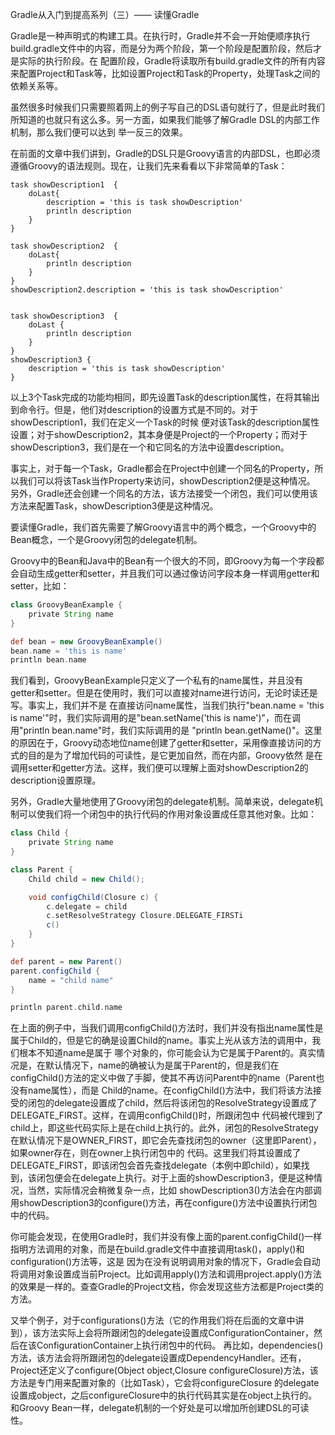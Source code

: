 Gradle从入门到提高系列（三）—— 读懂Gradle

Gradle是一种声明式的构建工具。在执行时，Gradle并不会一开始便顺序执行build.gradle文件中的内容，而是分为两个阶段，第一个阶段是配置阶段，然后才是实际的执行阶段。在
配置阶段，Gradle将读取所有build.gradle文件的所有内容来配置Project和Task等，比如设置Project和Task的Property，处理Task之间的依赖关系等。

虽然很多时候我们只需要照着网上的例子写自己的DSL语句就行了，但是此时我们所知道的也就只有这么多。另一方面，如果我们能够了解Gradle DSL的内部工作机制，那么我们便可以达到
举一反三的效果。

在前面的文章中我们讲到，Gradle的DSL只是Groovy语言的内部DSL，也即必须遵循Groovy的语法规则。现在，让我们先来看看以下非常简单的Task：
```shell script
task showDescription1  {
    doLast{
        description = 'this is task showDescription'
        println description
    }
}

task showDescription2  {
    doLast{
        println description
    }
}
showDescription2.description = 'this is task showDescription'


task showDescription3  {
    doLast {
        println description
    }
}
showDescription3 {
    description = 'this is task showDescription'
}
```

以上3个Task完成的功能均相同，即先设置Task的description属性，在将其输出到命令行。但是，他们对description的设置方式是不同的。对于showDescription1，我们在定义一个Task的时候
便对该Task的description属性设置；对于showDescription2，其本身便是Project的一个Property；而对于showDescription3，我们是在一个和它同名的方法中设置description。

事实上，对于每一个Task，Gradle都会在Project中创建一个同名的Property，所以我们可以将该Task当作Property来访问，showDescription2便是这种情况。
另外，Gradle还会创建一个同名的方法，该方法接受一个闭包，我们可以使用该方法来配置Task，showDescription3便是这种情况。

要读懂Gradle，我们首先需要了解Groovy语言中的两个概念，一个Groovy中的Bean概念，一个是Groovy闭包的delegate机制。

Groovy中的Bean和Java中的Bean有一个很大的不同，即Groovy为每一个字段都会自动生成getter和setter，并且我们可以通过像访问字段本身一样调用getter和setter，比如：
```groovy
class GroovyBeanExample {
    private String name
}

def bean = new GroovyBeanExample()
bean.name = 'this is name'
println bean.name

```

我们看到，GroovyBeanExample只定义了一个私有的name属性，并且没有getter和setter。但是在使用时，我们可以直接对name进行访问，无论时读还是写。事实上，我们并不是
在直接访问name属性，当我们执行"bean.name = 'this is name'"时，我们实际调用的是"bean.setName('this is name')"，而在调用"println bean.name"时，我们实际调用的是
"println bean.getName()"。这里的原因在于，Groovy动态地位name创建了getter和setter，采用像直接访问的方式的目的是为了增加代码的可读性，是它更加自然，而在内部，Groovy依然
是在调用setter和getter方法。这样，我们便可以理解上面对showDescription2的description设置原理。

另外，Gradle大量地使用了Groovy闭包的delegate机制。简单来说，delegate机制可以使我们将一个闭包中的执行代码的作用对象设置成任意其他对象。比如：
```groovy
class Child {
    private String name
}

class Parent {
    Child child = new Child();

    void configChild(Closure c) {
        c.delegate = child
        c.setResolveStrategy Closure.DELEGATE_FIRSTi
        c()
    }
}

def parent = new Parent()
parent.configChild {
    name = "child name"
}

println parent.child.name
```

在上面的例子中，当我们调用configChild()方法时，我们并没有指出name属性是属于Child的，但是它的确是设置Child的name。事实上光从该方法的调用中，我们根本不知道name是属于
哪个对象的，你可能会认为它是属于Parent的。真实情况是，在默认情况下，name的确被认为是属于Parent的，但是我们在configChild()方法的定义中做了手脚，使其不再访问Parent中的name（Parent也没有name属性），而是
Child的name。在configChild()方法中，我们将该方法接受的闭包的delegate设置成了child，然后将该闭包的ResolveStrategy设置成了DELEGATE_FIRST。这样，在调用configChild()时，所跟闭包中
代码被代理到了child上，即这些代码实际上是在child上执行的。此外，闭包的ResolveStrategy在默认情况下是OWNER_FIRST，即它会先查找闭包的owner（这里即Parent），如果owner存在，则在owner上执行闭包中的
代码。这里我们将其设置成了DELEGATE_FIRST，即该闭包会首先查找delegate（本例中即child），如果找到，该闭包便会在delegate上执行。对于上面的showDescription3，便是这种情况，当然，实际情况会稍微复杂一点，比如
showDescription3()方法会在内部调用showDescription3的configure()方法，再在configure()方法中设置执行闭包中的代码。

你可能会发现，在使用Gradle时，我们并没有像上面的parent.configChild()一样指明方法调用的对象，而是在build.gradle文件中直接调用task()，apply()和configuration()方法等，这是
因为在没有说明调用对象的情况下，Gradle会自动将调用对象设置成当前Project。比如调用apply()方法和调用project.apply()方法的效果是一样的。查查Gradle的Project文档，你会发现这些方法都是Project类的方法。

又举个例子，对于configurations()方法（它的作用我们将在后面的文章中讲到），该方法实际上会将所跟闭包的delegate设置成ConfigurationContainer，然后在该ConfigurationContainer上执行闭包中的代码。
再比如，dependencies()方法，该方法会将所跟闭包的delegate设置成DependencyHandler。还有，Project还定义了configure(Object object,Closure configureClosure)方法，该方法是专门用来配置对象的（比如Task），它会将configureClosure
的delegate设置成object，之后configureClosure中的执行代码其实是在object上执行的。和Groovy Bean一样，delegate机制的一个好处是可以增加所创建DSL的可读性。